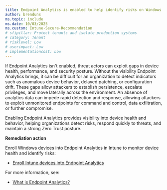 ```yaml
---
title: Endpoint Analytics is enabled to help identify risks on Windows devices
author: brenduns
ms.topic: include
ms.date: 10/03/2025
ms.custom: Intune-Secure-Recommendation
# sfipillar: Protect tenants and isolate production systems
# category: Tenant
# risklevel: Low
# userimpact: Low
# implementationcost: Low
---
```

If Endpoint Analytics isn't enabled, threat actors can exploit gaps in device health, performance, and security posture. Without the visibility Endpoint Analytics brings, it can be difficult for an organization to detect indicators such as anomalous device behavior, delayed patching, or configuration drift. These gaps allow attackers to establish persistence, escalate privileges, and move laterally across the environment. An absence of analytics data can impede rapid detection and response, allowing attackers to exploit unmonitored endpoints for command and control, data exfiltration, or further compromise.

Enabling Endpoint Analytics provides visibility into device health and behavior, helping organizations detect risks, respond quickly to threats, and maintain a strong Zero Trust posture.

**Remediation action**

Enroll Windows devices into Endpoint Analytics in Intune to monitor device health and identify risks:  
- [Enroll Intune devices into Endpoint Analytics](/intune/analytics/enroll-intune)

For more information, see:
- [What is Endpoint Analytics?](/intune/analytics)
